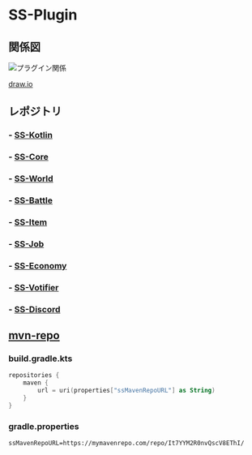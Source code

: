 # SS-Plugin

## 関係図
![プラグイン関係](https://github.com/sya-ri/SS-Plugin/raw/master/SS-Plugin.png)

[draw.io](http://draw.io/)

## レポジトリ
### - [SS-Kotlin](https://github.com/sya-ri/SS-Kotlin)
### - [SS-Core](https://github.com/sya-ri/SS-Core)
### - [SS-World](https://github.com/sya-ri/SS-World)
### - [SS-Battle](https://github.com/sya-ri/SS-Battle)
### - [SS-Item](https://github.com/sya-ri/SS-Item)
### - [SS-Job](https://github.com/sya-ri/SS-Job)
### - [SS-Economy](https://github.com/sya-ri/SS-Economy)
### - [SS-Votifier](https://github.com/sya-ri/SS-Votifier)
### - [SS-Discord](https://github.com/sya-ri/SS-Discord)

## [mvn-repo](https://mymavenrepo.com/repo/It7YYM2R0nvQscV8EThI/)
### build.gradle.kts
```build.gradle.kts
repositories {
    maven {
        url = uri(properties["ssMavenRepoURL"] as String)
    }
}
```

### gradle.properties
```
ssMavenRepoURL=https://mymavenrepo.com/repo/It7YYM2R0nvQscV8EThI/
```
